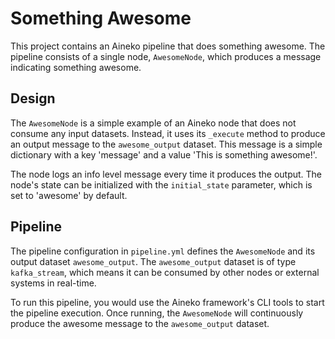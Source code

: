 # Something Awesome

This project contains an Aineko pipeline that does something awesome. The pipeline consists of a single node, `AwesomeNode`, which produces a message indicating something awesome.

## Design

The `AwesomeNode` is a simple example of an Aineko node that does not consume any input datasets. Instead, it uses its `_execute` method to produce an output message to the `awesome_output` dataset. This message is a simple dictionary with a key 'message' and a value 'This is something awesome!'.

The node logs an info level message every time it produces the output. The node's state can be initialized with the `initial_state` parameter, which is set to 'awesome' by default.

## Pipeline

The pipeline configuration in `pipeline.yml` defines the `AwesomeNode` and its output dataset `awesome_output`. The `awesome_output` dataset is of type `kafka_stream`, which means it can be consumed by other nodes or external systems in real-time.

To run this pipeline, you would use the Aineko framework's CLI tools to start the pipeline execution. Once running, the `AwesomeNode` will continuously produce the awesome message to the `awesome_output` dataset.
